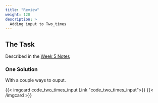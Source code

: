 ```yaml
---
title: "Review"
weight: 120
description: >
  Adding input to Two_times
---
```


## The Task

Described in the [Week 5 Notes](../../week5/#homework)

### One Solution

With a couple ways to ouput.

{{< imgcard code_two_times_input Link "code_two_times_input">}}
{{< /imgcard >}}
